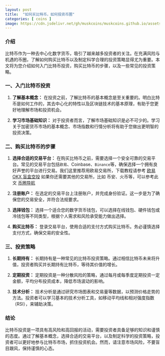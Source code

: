 ```yaml
---
layout: post
title:  "如何买比特币，如何投资币圈"
categories: [ coins ]
image: https://cdn.jsdelivr.net/gh/muskcoins/muskcoins.github.io/assets/images/btc.webp
---
```

### 介绍
比特币作为一种去中心化数字货币，吸引了越来越多投资者的关注。在充满风险与机遇的币圈，了解如何购买比特币以及制定科学合理的投资策略显得尤为重要。本文将为您介绍如何入门比特币投资，购买比特币的步骤，以及一些常见的投资策略。

### 一、入门比特币投资

1. **了解基本概念：** 在投资之前，了解比特币的基本概念是至关重要的。明白比特币是如何工作的，其去中心化的特性以及区块链技术的基本原理，有助于您更好地理解市场和投资机会。

2. **学习市场基础知识：** 对于投资者而言，了解市场基础知识是必不可少的。学习关于加密货币市场的基本概念、市场指数和行情分析将有助于您做出更明智的投资决策。

### 二、购买比特币的步骤

1. **选择合适的交易平台：** 在购买比特币之前，需要选择一个安全可靠的交易平台。常见的交易平台包括`欧易`、Coinbase、`Binance`等，确保选择一个拥有良好声誉的平台进行交易。我们这里推荐用欧易交易所，下载教程请参考 [欧易 OKX 盲盒空投](/okx-register) 如果你还需要其他的交易所，比如 币安、火币等，可以参考此文 [币圈导航](https://tggsearch.github.io/docs/coins-index.html)

2. **注册账户：** 在选定的交易平台上注册账户，并完成身份验证。这一步是为了确保您的交易安全，并符合法规要求。

3. **选择钱包：** 选择一个适合您的数字货币钱包，可以选择在线钱包、硬件钱包或冷钱包等不同类型，根据个人需求和风险承受能力做出选择。

4. **购买比特币：** 登录交易平台，使用合适的支付方式购买比特币。务必谨慎选择支付方式，确保交易的安全性。

### 三、投资策略

1. **长期持有：** 长期持有是一种常见的比特币投资策略。通过相信比特币未来将升值，投资者购买并长期持有比特币，等待其价值的增长。

2. **定期投资：** 定期投资是一种分散风险的策略，通过每月或每季度定期投资一定金额，平均分布投资成本，降低市场波动的影响。

3. **技术分析：** 技术分析是通过研究市场图表和交易量等数据，以预测价格走势的方法。投资者可以学习基本的技术分析工具，如移动平均线和相对强度指数（RSI），来辅助决策。

### 结论
比特币投资是一项具有高风险和高回报的活动，需要投资者具备足够的知识和谨慎的态度。通过了解基本概念，选择合适的交易平台，以及制定科学的投资策略，投资者可以更好地参与比特币市场，抓住投资机会。然而，请注意市场风险，不要盲目跟风，保持谨慎的心态。